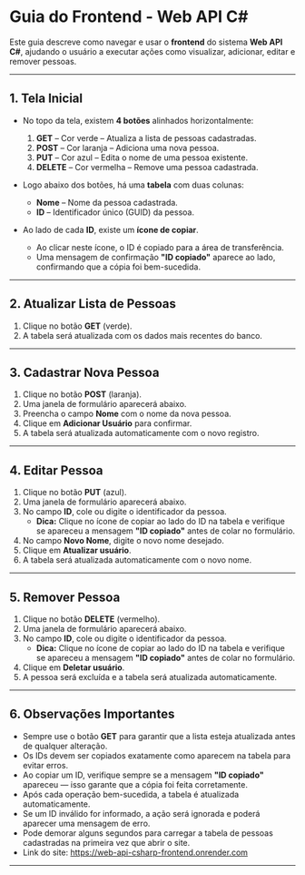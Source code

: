 # Guia do Frontend - Web API C#

Este guia descreve como navegar e usar o **frontend** do sistema **Web API C#**, ajudando o usuário a executar ações como visualizar, adicionar, editar e remover pessoas.

---

## 1. Tela Inicial

- No topo da tela, existem **4 botões** alinhados horizontalmente:

  1. **GET** – Cor verde – Atualiza a lista de pessoas cadastradas.
  2. **POST** – Cor laranja – Adiciona uma nova pessoa.
  3. **PUT** – Cor azul – Edita o nome de uma pessoa existente.
  4. **DELETE** – Cor vermelha – Remove uma pessoa cadastrada.

- Logo abaixo dos botões, há uma **tabela** com duas colunas:

  - **Nome** – Nome da pessoa cadastrada.
  - **ID** – Identificador único (GUID) da pessoa.

- Ao lado de cada **ID**, existe um **ícone de copiar**.
  - Ao clicar neste ícone, o ID é copiado para a área de transferência.
  - Uma mensagem de confirmação **"ID copiado"** aparece ao lado, confirmando que a cópia foi bem-sucedida.

---

## 2. Atualizar Lista de Pessoas

1. Clique no botão **GET** (verde).
2. A tabela será atualizada com os dados mais recentes do banco.

---

## 3. Cadastrar Nova Pessoa

1. Clique no botão **POST** (laranja).
2. Uma janela de formulário aparecerá abaixo.
3. Preencha o campo **Nome** com o nome da nova pessoa.
4. Clique em **Adicionar Usuário** para confirmar.
5. A tabela será atualizada automaticamente com o novo registro.

---

## 4. Editar Pessoa

1. Clique no botão **PUT** (azul).
2. Uma janela de formulário aparecerá abaixo.
3. No campo **ID**, cole ou digite o identificador da pessoa.
   - **Dica:** Clique no ícone de copiar ao lado do ID na tabela e verifique se apareceu a mensagem **"ID copiado"** antes de colar no formulário.
4. No campo **Novo Nome**, digite o novo nome desejado.
5. Clique em **Atualizar usuário**.
6. A tabela será atualizada automaticamente com o novo nome.

---

## 5. Remover Pessoa

1. Clique no botão **DELETE** (vermelho).
2. Uma janela de formulário aparecerá abaixo.
3. No campo **ID**, cole ou digite o identificador da pessoa.
   - **Dica:** Clique no ícone de copiar ao lado do ID na tabela e verifique se apareceu a mensagem **"ID copiado"** antes de colar no formulário.
4. Clique em **Deletar usuário**.
5. A pessoa será excluída e a tabela será atualizada automaticamente.

---

## 6. Observações Importantes

- Sempre use o botão **GET** para garantir que a lista esteja atualizada antes de qualquer alteração.
- Os IDs devem ser copiados exatamente como aparecem na tabela para evitar erros.
- Ao copiar um ID, verifique sempre se a mensagem **"ID copiado"** apareceu — isso garante que a cópia foi feita corretamente.
- Após cada operação bem-sucedida, a tabela é atualizada automaticamente.
- Se um ID inválido for informado, a ação será ignorada e poderá aparecer uma mensagem de erro.
- Pode demorar alguns segundos para carregar a tabela de pessoas cadastradas na primeira vez que abrir o site.
- Link do site: https://web-api-csharp-frontend.onrender.com

---
